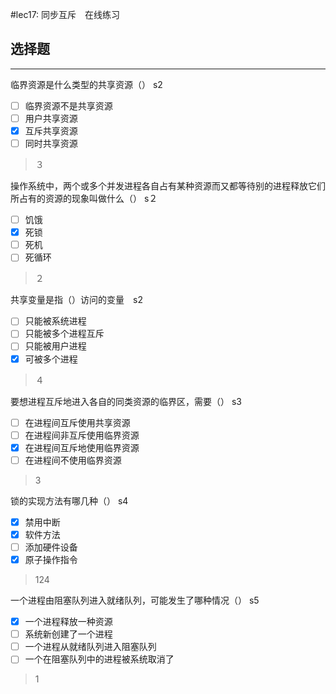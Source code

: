 #lec17: 同步互斥　在线练习
## 选择题

---

临界资源是什么类型的共享资源（） s2

- [ ] 临界资源不是共享资源
- [ ] 用户共享资源
- [x] 互斥共享资源
- [ ] 同时共享资源

> ３

操作系统中，两个或多个并发进程各自占有某种资源而又都等待别的进程释放它们所占有的资源的现象叫做什么（） s２

- [ ] 饥饿
- [x] 死锁
- [ ] 死机
- [ ] 死循环

> ２

共享变量是指（）访问的变量　s2
- [ ] 只能被系统进程
- [ ] 只能被多个进程互斥
- [ ] 只能被用户进程
- [x] 可被多个进程

> ４



要想进程互斥地进入各自的同类资源的临界区，需要（） s3

- [ ] 在进程间互斥使用共享资源
- [ ] 在进程间非互斥使用临界资源
- [x] 在进程间互斥地使用临界资源
- [ ] 在进程间不使用临界资源

> 3

锁的实现方法有哪几种（） s4
- [x] 禁用中断
- [x] 软件方法
- [ ] 添加硬件设备
- [x] 原子操作指令

> 124

一个进程由阻塞队列进入就绪队列，可能发生了哪种情况（） s5

- [x] 一个进程释放一种资源
- [ ] 系统新创建了一个进程
- [ ] 一个进程从就绪队列进入阻塞队列
- [ ] 一个在阻塞队列中的进程被系统取消了

> 1





